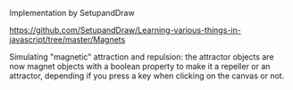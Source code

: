 Implementation by SetupandDraw

https://github.com/SetupandDraw/Learning-various-things-in-javascript/tree/master/Magnets

Simulating "magnetic" attraction and repulsion: the attractor objects are now magnet objects with a boolean property to make it a repeller or an attractor, depending if you press a key when clicking on the canvas or not.
